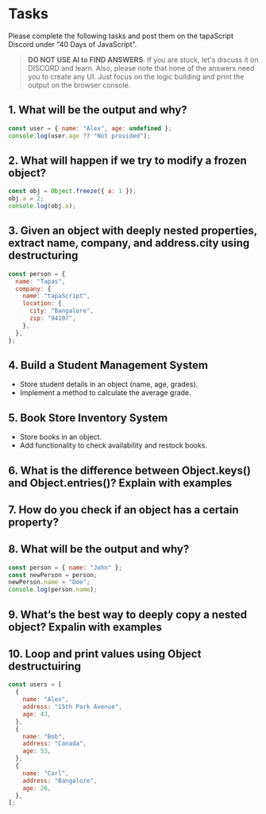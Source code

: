 # Tasks

Please complete the following tasks and post them on the tapaScript Discord under "40 Days of JavaScript".

> **DO NOT USE AI to FIND ANSWERS**. If you are stuck, let's discuss it on DISCORD and learn. Also, please note that none of the answers need you to create any UI. Just focus on the logic building and print the output on the browser console.

## 1. What will be the output and why?

```js
const user = { name: "Alex", age: undefined };
console.log(user.age ?? "Not provided");
```

## 2. What will happen if we try to modify a frozen object?

```js
const obj = Object.freeze({ a: 1 });
obj.a = 2;
console.log(obj.a);
```

## 3. Given an object with deeply nested properties, extract name, company, and address.city using destructuring

```js
const person = {
  name: "Tapas",
  company: {
    name: "tapaScript",
    location: {
      city: "Bangalore",
      zip: "94107",
    },
  },
};
```

## 4. Build a Student Management System

- Store student details in an object (name, age, grades).
- Implement a method to calculate the average grade.

## 5. Book Store Inventory System

- Store books in an object.
- Add functionality to check availability and restock books.

## 6. What is the difference between Object.keys() and Object.entries()? Explain with examples

## 7. How do you check if an object has a certain property?

## 8. What will be the output and why?

```js
const person = { name: "John" };
const newPerson = person;
newPerson.name = "Doe";
console.log(person.name);
```

## 9. What’s the best way to deeply copy a nested object? Expalin with examples

## 10. Loop and print values using Object destructuiring

```js
const users = [
  {
    name: "Alex",
    address: "15th Park Avenue",
    age: 43,
  },
  {
    name: "Bob",
    address: "Canada",
    age: 53,
  },
  {
    name: "Carl",
    address: "Bangalore",
    age: 26,
  },
];
```
